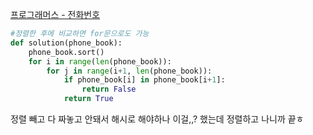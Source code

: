 [프로그래머스 - 전화번호](https://programmers.co.kr/learn/courses/30/lessons/42577?language=python3)

```python
#정렬한 후에 비교하면 for문으로도 가능
def solution(phone_book):
    phone_book.sort()
    for i in range(len(phone_book)):
        for j in range(i+1, len(phone_book)):
            if phone_book[i] in phone_book[i+1]:
                return False
            return True
```

정렬 빼고 다 짜놓고 안돼서 해시로 해야하나 이걸,,? 했는데 정렬하고 나니까 끝ㅎ
